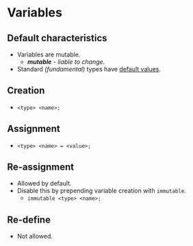 # Variables

## Default characteristics

- Variables are mutable.
    - **_mutable_** - _liable to change_.
- Standard _(fundamental)_ types have [default values](https://dlang.org/spec/type.html).

## Creation
- `<type> <name>;`

## Assignment
- `<type> <name> = <value>;`

## Re-assignment
- Allowed by default.
- Disable this by prepending variable creation with `immutable`.
    - `immutable <type> <name>;`

## Re-define
- Not allowed.